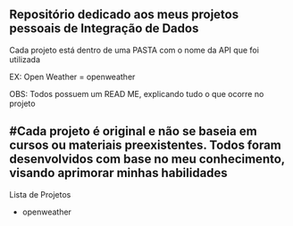 Repositório dedicado aos meus projetos pessoais de Integração de Dados
----------------------

Cada projeto está dentro de uma PASTA com o nome da API que foi utilizada

EX: Open Weather = openweather

OBS: Todos possuem um READ ME, explicando tudo o que ocorre no projeto

#Cada projeto é original e não se baseia em cursos ou materiais preexistentes. Todos foram desenvolvidos com base no meu conhecimento, visando aprimorar minhas habilidades
-----------------------

Lista de Projetos

- openweather

